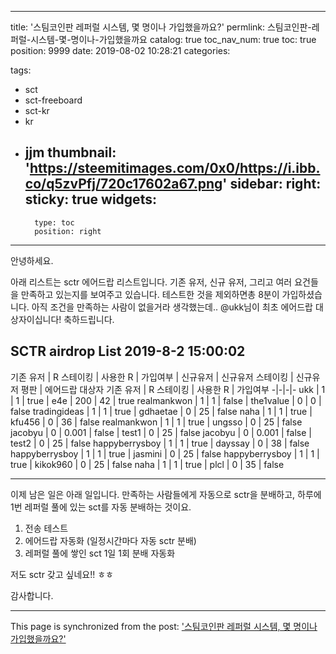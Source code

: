 
---
title: '스팀코인판 레퍼럴 시스템, 몇 명이나 가입했을까요?'
permlink: 스팀코인판-레퍼럴-시스템-몇-명이나-가입했을까요
catalog: true
toc_nav_num: true
toc: true
position: 9999
date: 2019-08-02 10:28:21
categories:

tags:
- sct
- sct-freeboard
- sct-kr
- kr
- jjm
thumbnail: 'https://steemitimages.com/0x0/https://i.ibb.co/q5zvPfj/720c17602a67.png'
sidebar:
    right:
        sticky: true
widgets:
    -
        type: toc
        position: right
---


안녕하세요. 

아래 리스트는 sctr 에어드랍 리스트입니다. 기존 유저, 신규 유저, 그리고 여러 요건들을 만족하고 있는지를 보여주고 있습니다. 테스트한 것을 제외하면총 8분이 가입하셨습니다. 아직 조건을 만족하는 사람이 없을거라 생각했는데.. @ukk님이 최초 에어드랍 대상자이십니다! 축하드립니다.



SCTR airdrop List
2019-8-2 15:00:02
----------------------------
기존 유저 | R 스테이킹 | 사용한 R | 가입여부 | 신규유저 | 신규유저 스테이킹 | 신규유저 평판 | 에어드랍 대상자
기존 유저 | R 스테이킹 | 사용한 R | 가입여부
-|-|-|-
ukk | 1 | 1 | true | e4e | 200 | 42 | true
realmankwon | 1 | 1 | false | the1value | 0 | 0 | false
tradingideas | 1 | 1 | true | gdhaetae | 0 | 25 | false
naha | 1 | 1 | true | kfu456 | 0 | 36 | false
realmankwon | 1 | 1 | true | ungsso | 0 | 25 | false
jacobyu | 0 | 0.001 | false | test1 | 0 | 25 | false
jacobyu | 0 | 0.001 | false | test2 | 0 | 25 | false
happyberrysboy | 1 | 1 | true | dayssay | 0 | 38 | false
happyberrysboy | 1 | 1 | true | jasmini | 0 | 25 | false
happyberrysboy | 1 | 1 | true | kikok960 | 0 | 25 | false
naha | 1 | 1 | true | plcl | 0 | 35 | false

----



이제 남은 일은 아래 일입니다. 만족하는 사람들에게 자동으로 sctr을 분배하고, 하루에 1번 레퍼럴 풀에 있는 sct를 자동 분배하는 것이요. 

1. 전송 테스트
2. 에어드랍 자동화 (일정시간마다 자동 sctr 분배)
3. 레퍼럴 풀에 쌓인 sct 1일 1회 분배 자동화

저도 sctr 갖고 싶네요!! ㅎㅎ

감사합니다.

- - -

This page is synchronized from the post: ['스팀코인판 레퍼럴 시스템, 몇 명이나 가입했을까요?'](https://steempeak.com/@jacobyu/3sxsfq)
